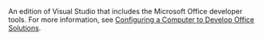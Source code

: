  An edition of Visual Studio that includes the Microsoft Office developer tools. For more information, see [Configuring a Computer to Develop Office Solutions](../../vsto/configuring-a-computer-to-develop-office-solutions.md).

  